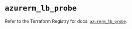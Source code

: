 # `azurerm_lb_probe`

Refer to the Terraform Registry for docs: [`azurerm_lb_probe`](https://registry.terraform.io/providers/hashicorp/azurerm/3.97.1/docs/resources/lb_probe).
